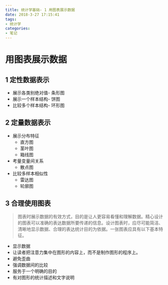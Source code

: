 ```yaml
---
title: 统计学基础- 1 用图表展示数据
date: 2018-3-27 17:15:41
tags:
- 统计学
categories:
- 笔记
---
```

# 用图表展示数据
## 1 定性数据表示
- 展示各类别绝对值- 条形图
- 展示一个样本结构- 饼图
- 比较多个样本结构- 环形图
## 2 定量数据表示
- 展示分布特征
    - 直方图
    - 茎叶图
    - 箱线图
- 考量变量间关系
    - 散点图  
- 比较多样本相似性
    - 雷达图
    - 轮廓图

## 3 合理使用图表
>图表时展示数据的有效方式，目的是让人更容易看懂和理解数据。精心设计的图表可以准确的表达数据所要传递的信息。设计图表时，应尽可能简洁、清晰地显示数据、合理的表达统计目的为依据。一张图表应具有以下基本特征。
- 显示数据
- 让读者把注意力集中在图形的内容上，而不是制作图形的程序上。
- 避免歪曲
- 强调数据间的比较
- 服务于一个明确的目的
- 有对图形的统计描述和文字说明
